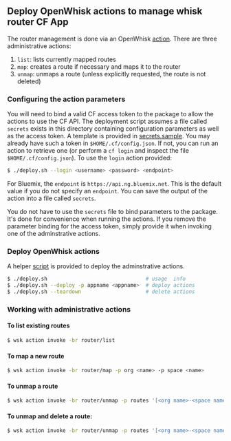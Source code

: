 ## Deploy OpenWhisk actions to manage whisk router CF App

The router management is done via an OpenWhisk [action](router.js). There are three administrative actions:

1. `list`: lists currently mapped routes
2. `map`: creates a route if necessary and maps it to the router
3. `unmap`: unmaps a route (unless explicitly requested, the route is not deleted)

### Configuring the action parameters

You will need to bind a valid CF access token to the package to allow the actions to use the CF API. The deployment script assumes a file called `secrets` exists in this directory containing configuration parameters as well as the access token. A template is provided in [secrets.sample](secrets.sample). You may already have such a token in `$HOME/.cf/config.json`. If not, you can
run an action to retrieve one (or perform a `cf login` and inspect the file `$HOME/.cf/config.json`). To use the `login` action provided:
```bash
$ ./deploy.sh --login <username> <password> <endpoint>
```

For Bluemix, the `endpoint` is `https://api.ng.bluemix.net`. This is the default value if you do not specify an `endpoint`.
You can save the output of the action into a file called `secrets`.

You do not have to use the `secrets` file to bind parameters to the package. It's done for convenience when running the actions. If you remove the parameter binding for the access token, simply provide it when invoking one of the adminstrative actions.

### Deploy OpenWhisk actions

A helper [script](deploy.sh) is provided to deploy the adminstrative actions.

```bash
$ ./deploy.sh                                # usage  info
$ ./deploy.sh --deploy -p appname <appname>  # deploy actions
$ ./deploy.sh --teardown                     # delete actions
```

### Working with administrative actions

#### To list existing routes
```bash
$ wsk action invoke -br router/list
```

#### To map a new route
```bash
$ wsk action invoke -br router/map -p org <name> -p space <name>
```

#### To unmap a route
```bash
$ wsk action invoke -br router/unmap -p routes '[<org name>-<space name>]'
```

#### To unmap and delete a route:
```bash
$ wsk action invoke -br router/unmap -p routes '[<org name>-<space name>]' -p deleteAfterUnmap true
```
